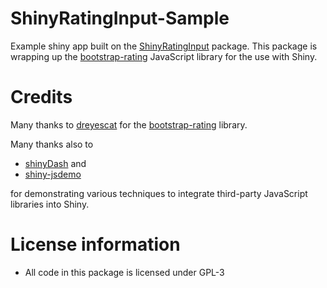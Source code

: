 # ShinyRatingInput-Sample

Example shiny app built on the [ShinyRatingInput](https://github.com/stefanwilhelm/ShinyRatingInput) package. This package is wrapping up the [bootstrap-rating](https://github.com/dreyescat/bootstrap-rating/) JavaScript library for the use with Shiny. 

Credits
=======

Many thanks to [dreyescat](https://github.com/dreyescat/bootstrap-rating/) for the [bootstrap-rating](https://github.com/dreyescat/bootstrap-rating/) library.

Many thanks also to

* [shinyDash](https://github.com/trestletech/ShinyDash) and
* [shiny-jsdemo](https://github.com/wch/shiny-jsdemo)

for demonstrating various techniques to integrate third-party JavaScript libraries into Shiny.


License information
===================

* All code in this package is licensed under GPL-3

